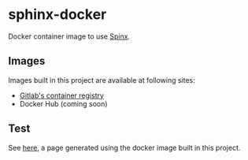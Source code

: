 # sphinx-docker

Docker container image to use [Spinx](http://www.sphinx-doc.org/).

## Images

Images built in this project are available at following sites:

- [Gitlab's container registry](https://gitlab.com/MusicScience37/sphinx-docker/container_registry)
- Docker Hub (coming soon)

## Test

See [here](https://musicscience37.gitlab.io/sphinx-docker/),
a page generated using the docker image built in this project.
